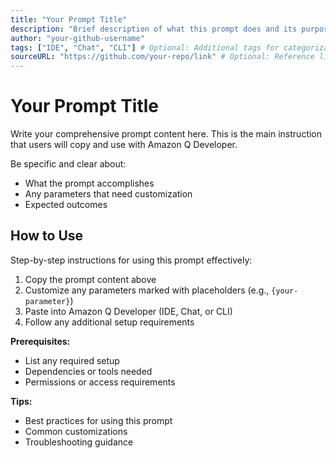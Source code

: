 ```yaml
---
title: "Your Prompt Title"
description: "Brief description of what this prompt does and its purpose"
author: "your-github-username"
tags: ["IDE", "Chat", "CLI"] # Optional: Additional tags for categorization
sourceURL: "https://github.com/your-repo/link" # Optional: Reference link
---
```


# Your Prompt Title

Write your comprehensive prompt content here. This is the main instruction that users will copy and use with Amazon Q Developer.

Be specific and clear about:

- What the prompt accomplishes
- Any parameters that need customization
- Expected outcomes

## How to Use

Step-by-step instructions for using this prompt effectively:

1. Copy the prompt content above
2. Customize any parameters marked with placeholders (e.g., `{your-parameter}`)
3. Paste into Amazon Q Developer (IDE, Chat, or CLI)
4. Follow any additional setup requirements

**Prerequisites:**

- List any required setup
- Dependencies or tools needed
- Permissions or access requirements

**Tips:**

- Best practices for using this prompt
- Common customizations
- Troubleshooting guidance
